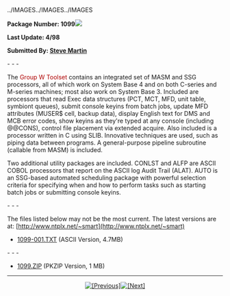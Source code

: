 <x-claris-window top="236" bottom="746" left="200" right="730">../IMAGES../IMAGES../IMAGES
   <x-claris-tagview mode="minimal">


<b>Package Number: 1099</b>![](../../IMAGES/OS2200.JPG)

<b>Last Update: 4/98</b>

<b>Submitted By: </b>[<b>Steve
Martin</b>](mailto:smart@ntplx.net)

&#13;&#13;- - -

The<font color="#AF0000"> Group W Toolset </font>contains an
integrated set of MASM and SSG processors, all of which work on
System Base 4 and on both C-series and M-series machines; most also
work on System Base 3. Included are processors that read Exec data
structures (PCT, MCT, MFD, unit table, symbiont queues), submit
console keyins from batch jobs, update MFD attributes (MUSER$ cell,
backup data), display English text for DMS and MCB error codes, show
keyins as they're typed at any console (including @@CONS), control
file placement via extended acquire. Also included is a processor
written in C using SLIB. Innovative techniques are used, such as
piping data between programs. A general-purpose pipeline subroutine
(callable from MASM) is included.

Two additional utility packages are included. CONLST and ALFP are
ASCII COBOL processors that report on the ASCII log Audit Trail
(ALAT). AUTO is an SSG-based automated scheduling package with
powerful selection criteria for specifying when and how to perform
tasks such as starting batch jobs or submitting console keyins.

&#13;&#13;- - -



The files listed below may not be the most current. The latest
versions are at: [http://www.ntplx.net/~smart](http://www.ntplx.net/~smart)


   - [1099-001.TXT](1099-001.TXT) (ASCII Version,
   4.7MB)


&#13;&#13;- - -




   - [1099.ZIP](1099.ZIP) (PKZIP Version, 1 MB)


<center>

- - -

[![[Previous]](../../IMAGES/LRARO2LF.GIF)](../1098/INDEX.HTM)[![[Next]](../../IMAGES/LRAR02RT.GIF)](../1100/INDEX.HTM)</center>


</x-claris-tagview></x-claris-window>